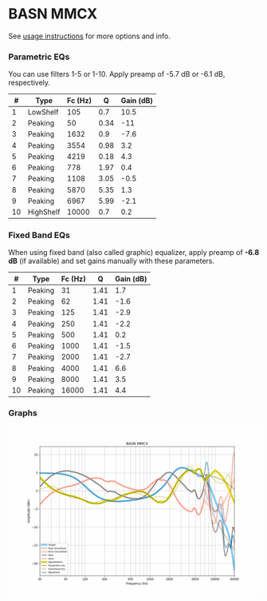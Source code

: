 # BASN MMCX
See [usage instructions](https://github.com/jaakkopasanen/AutoEq#usage) for more options and info.

### Parametric EQs
You can use filters 1-5 or 1-10. Apply preamp of -5.7 dB or -6.1 dB, respectively.

|   # | Type      |   Fc (Hz) |    Q |   Gain (dB) |
|-----|-----------|-----------|------|-------------|
|   1 | LowShelf  |       105 | 0.7  |        10.5 |
|   2 | Peaking   |        50 | 0.34 |       -11   |
|   3 | Peaking   |      1632 | 0.9  |        -7.6 |
|   4 | Peaking   |      3554 | 0.98 |         3.2 |
|   5 | Peaking   |      4219 | 0.18 |         4.3 |
|   6 | Peaking   |       778 | 1.97 |         0.4 |
|   7 | Peaking   |      1108 | 3.05 |        -0.5 |
|   8 | Peaking   |      5870 | 5.35 |         1.3 |
|   9 | Peaking   |      6967 | 5.99 |        -2.1 |
|  10 | HighShelf |     10000 | 0.7  |         0.2 |

### Fixed Band EQs
When using fixed band (also called graphic) equalizer, apply preamp of **-6.8 dB** (if available) and set gains manually with these parameters.

|   # | Type    |   Fc (Hz) |    Q |   Gain (dB) |
|-----|---------|-----------|------|-------------|
|   1 | Peaking |        31 | 1.41 |         1.7 |
|   2 | Peaking |        62 | 1.41 |        -1.6 |
|   3 | Peaking |       125 | 1.41 |        -2.9 |
|   4 | Peaking |       250 | 1.41 |        -2.2 |
|   5 | Peaking |       500 | 1.41 |         0.2 |
|   6 | Peaking |      1000 | 1.41 |        -1.5 |
|   7 | Peaking |      2000 | 1.41 |        -2.7 |
|   8 | Peaking |      4000 | 1.41 |         6.6 |
|   9 | Peaking |      8000 | 1.41 |         3.5 |
|  10 | Peaking |     16000 | 1.41 |         4.4 |

### Graphs
![](./BASN%20MMCX.png)

